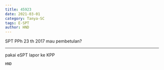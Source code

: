 ```yaml
---
title: 45923
date: 2021-03-01
category: Tanya-SC
tags: E-SPT
author: HND
---
```


SPT PPh 23 th 2017 mau pembetulan?

---

pakai eSPT lapor ke KPP

`HND`
